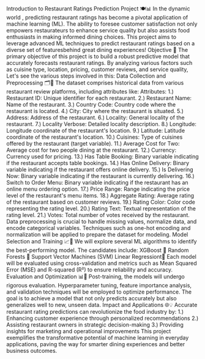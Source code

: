 Introduction to Restaurant Ratings Prediction Project 🍽️📊
In the dynamic world , predicting restaurant ratings has become a pivotal application of machine learning (ML). The ability to foresee customer satisfaction not only empowers restaurateurs to enhance service quality but also assists food enthusiasts in making informed dining choices. This project aims to leverage advanced ML techniques to predict restaurant ratings based on a diverse set of featuresbehind great dining experiences!
Objective 🎯
The primary objective of this project is to build a robust predictive model that accurately forecasts restaurant ratings. By analyzing various factors such as cuisine type, location, pricing, customer reviews, and service quality, Let's see the various steps involved in this:
Data Collection and Preprocessing 🗂️🔄
The dataset comprises historical data from various restaurant review platforms, including attributes like:
Attributes:
1.) Restaurant ID: Unique identifier for each restaurant.
2.) Restaurant Name: Name of the restaurant.
3.) Country Code: Country code where the restaurant is located.
4.) City: City where the restaurant is situated.
5.) Address: Address of the restaurant.
6.) Locality: General locality of the restaurant.
7.) Locality Verbose: Detailed locality description.
8.) Longitude: Longitude coordinate of the restaurant's location.
9.) Latitude: Latitude coordinate of the restaurant's location.
10.) Cuisines: Type of cuisines offered by the restaurant (target variable).
11.) Average Cost for Two: Average cost for two people dining at the restaurant.
12.) Currency: Currency used for pricing.
13.) Has Table Booking: Binary variable indicating if the restaurant accepts table bookings.
14.) Has Online Delivery: Binary variable indicating if the restaurant offers online delivery.
15.) Is Delivering Now: Binary variable indicating if the restaurant is currently delivering.
16.) Switch to Order Menu: Binary variable indicating if the restaurant has an online menu ordering option.
17.) Price Range: Range indicating the price level of the restaurant's menu items.
18.) Aggregate Rating: Average rating of the restaurant based on customer reviews.
19.) Rating Color: Color code representing the rating level.
20.) Rating Text: Textual representation of the rating level.
21.) Votes: Total number of votes received by the restaurant.
Data preprocessing is crucial to handle missing values, normalize data, and encode categorical variables. Techniques such as one-hot encoding and normalization will be applied to prepare the dataset for modeling.
Model Selection and Training 📈🤖
We will explore several ML algorithms to identify the best-performing model. The candidates include:
XGBoost 🧠
Random Forests 🌲
Support Vector Machines (SVM)
Linear Regressiont📏
Each model will be evaluated using cross-validation and metrics such as Mean Squared Error (MSE) and R-squared (R²) to ensure reliability and accuracy.
Evaluation and Optimization 📊🔧
Post-training, the models will undergo rigorous evaluation. Hyperparameter tuning, feature importance analysis, and validation techniques will be employed to optimize performance. The goal is to achieve a model that not only predicts accurately but also generalizes well to new, unseen data.
Impact and Applications 🌐💡
Accurate restaurant rating predictions can revolutionize the food industry by:
1.) Enhancing customer experience through personalized recommendations
2.) Assisting restaurant owners in strategic decision-making
3.) Providing insights for marketing and operational improvements
This project exemplifies the transformative potential of machine learning in everyday applications, paving the way for smarter dining experiences and better business outcomes.
